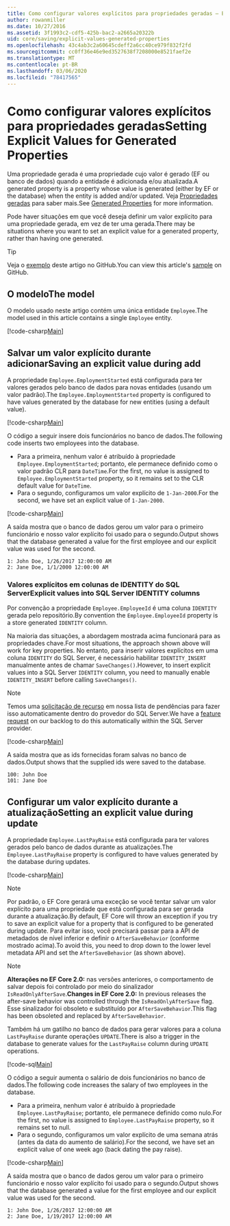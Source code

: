 ```yaml
---
title: Como configurar valores explícitos para propriedades geradas – EF Core
author: rowanmiller
ms.date: 10/27/2016
ms.assetid: 3f1993c2-cdf5-425b-bac2-a2665a20322b
uid: core/saving/explicit-values-generated-properties
ms.openlocfilehash: 43c4ab3c2a60645cdeff2a6cc40ce979f832f2fd
ms.sourcegitcommit: cc0ff36e46e9ed3527638f7208000e8521faef2e
ms.translationtype: MT
ms.contentlocale: pt-BR
ms.lasthandoff: 03/06/2020
ms.locfileid: "78417565"
---
```

# <a name="setting-explicit-values-for-generated-properties"></a><span data-ttu-id="8b9b5-102">Como configurar valores explícitos para propriedades geradas</span><span class="sxs-lookup"><span data-stu-id="8b9b5-102">Setting Explicit Values for Generated Properties</span></span>

<span data-ttu-id="8b9b5-103">Uma propriedade gerada é uma propriedade cujo valor é gerado (EF ou banco de dados) quando a entidade é adicionada e/ou atualizada.</span><span class="sxs-lookup"><span data-stu-id="8b9b5-103">A generated property is a property whose value is generated (either by EF or the database) when the entity is added and/or updated.</span></span> <span data-ttu-id="8b9b5-104">Veja [Propriedades geradas](../modeling/generated-properties.md) para saber mais.</span><span class="sxs-lookup"><span data-stu-id="8b9b5-104">See [Generated Properties](../modeling/generated-properties.md) for more information.</span></span>

<span data-ttu-id="8b9b5-105">Pode haver situações em que você deseja definir um valor explícito para uma propriedade gerada, em vez de ter uma gerada.</span><span class="sxs-lookup"><span data-stu-id="8b9b5-105">There may be situations where you want to set an explicit value for a generated property, rather than having one generated.</span></span>

> [!TIP]  
> <span data-ttu-id="8b9b5-106">Veja o [exemplo](https://github.com/dotnet/EntityFramework.Docs/tree/master/samples/core/Saving/ExplicitValuesGenerateProperties/) deste artigo no GitHub.</span><span class="sxs-lookup"><span data-stu-id="8b9b5-106">You can view this article's [sample](https://github.com/dotnet/EntityFramework.Docs/tree/master/samples/core/Saving/ExplicitValuesGenerateProperties/) on GitHub.</span></span>

## <a name="the-model"></a><span data-ttu-id="8b9b5-107">O modelo</span><span class="sxs-lookup"><span data-stu-id="8b9b5-107">The model</span></span>

<span data-ttu-id="8b9b5-108">O modelo usado neste artigo contém uma única entidade `Employee`.</span><span class="sxs-lookup"><span data-stu-id="8b9b5-108">The model used in this article contains a single `Employee` entity.</span></span>

[!code-csharp[Main](../../../samples/core/Saving/ExplicitValuesGenerateProperties/Employee.cs#Sample)]

## <a name="saving-an-explicit-value-during-add"></a><span data-ttu-id="8b9b5-109">Salvar um valor explícito durante adicionar</span><span class="sxs-lookup"><span data-stu-id="8b9b5-109">Saving an explicit value during add</span></span>

<span data-ttu-id="8b9b5-110">A propriedade `Employee.EmploymentStarted` está configurada para ter valores gerados pelo banco de dados para novas entidades (usando um valor padrão).</span><span class="sxs-lookup"><span data-stu-id="8b9b5-110">The `Employee.EmploymentStarted` property is configured to have values generated by the database for new entities (using a default value).</span></span>

[!code-csharp[Main](../../../samples/core/Saving/ExplicitValuesGenerateProperties/EmployeeContext.cs#EmploymentStarted)]

<span data-ttu-id="8b9b5-111">O código a seguir insere dois funcionários no banco de dados.</span><span class="sxs-lookup"><span data-stu-id="8b9b5-111">The following code inserts two employees into the database.</span></span>

* <span data-ttu-id="8b9b5-112">Para a primeira, nenhum valor é atribuído à propriedade `Employee.EmploymentStarted`; portanto, ele permanece definido como o valor padrão CLR para `DateTime`.</span><span class="sxs-lookup"><span data-stu-id="8b9b5-112">For the first, no value is assigned to `Employee.EmploymentStarted` property, so it remains set to the CLR default value for `DateTime`.</span></span>
* <span data-ttu-id="8b9b5-113">Para o segundo, configuramos um valor explícito de `1-Jan-2000`.</span><span class="sxs-lookup"><span data-stu-id="8b9b5-113">For the second, we have set an explicit value of `1-Jan-2000`.</span></span>

[!code-csharp[Main](../../../samples/core/Saving/ExplicitValuesGenerateProperties/Sample.cs#EmploymentStarted)]

<span data-ttu-id="8b9b5-114">A saída mostra que o banco de dados gerou um valor para o primeiro funcionário e nosso valor explícito foi usado para o segundo.</span><span class="sxs-lookup"><span data-stu-id="8b9b5-114">Output shows that the database generated a value for the first employee and our explicit value was used for the second.</span></span>

``` Console
1: John Doe, 1/26/2017 12:00:00 AM
2: Jane Doe, 1/1/2000 12:00:00 AM
```

### <a name="explicit-values-into-sql-server-identity-columns"></a><span data-ttu-id="8b9b5-115">Valores explícitos em colunas de IDENTITY do SQL Server</span><span class="sxs-lookup"><span data-stu-id="8b9b5-115">Explicit values into SQL Server IDENTITY columns</span></span>

<span data-ttu-id="8b9b5-116">Por convenção a propriedade `Employee.EmployeeId` é uma coluna `IDENTITY` gerada pelo repositório.</span><span class="sxs-lookup"><span data-stu-id="8b9b5-116">By convention the `Employee.EmployeeId` property is a store generated `IDENTITY` column.</span></span>

<span data-ttu-id="8b9b5-117">Na maioria das situações, a abordagem mostrada acima funcionará para as propriedades chave.</span><span class="sxs-lookup"><span data-stu-id="8b9b5-117">For most situations, the approach shown above will work for key properties.</span></span> <span data-ttu-id="8b9b5-118">No entanto, para inserir valores explícitos em uma coluna `IDENTITY` do SQL Server, é necessário habilitar `IDENTITY_INSERT` manualmente antes de chamar `SaveChanges()`.</span><span class="sxs-lookup"><span data-stu-id="8b9b5-118">However, to insert explicit values into a SQL Server `IDENTITY` column, you need to manually enable `IDENTITY_INSERT` before calling `SaveChanges()`.</span></span>

> [!NOTE]  
> <span data-ttu-id="8b9b5-119">Temos uma [solicitação de recurso](https://github.com/aspnet/EntityFramework/issues/703) em nossa lista de pendências para fazer isso automaticamente dentro do provedor do SQL Server.</span><span class="sxs-lookup"><span data-stu-id="8b9b5-119">We have a [feature request](https://github.com/aspnet/EntityFramework/issues/703) on our backlog to do this automatically within the SQL Server provider.</span></span>

[!code-csharp[Main](../../../samples/core/Saving/ExplicitValuesGenerateProperties/Sample.cs#EmployeeId)]

<span data-ttu-id="8b9b5-120">A saída mostra que as ids fornecidas foram salvas no banco de dados.</span><span class="sxs-lookup"><span data-stu-id="8b9b5-120">Output shows that the supplied ids were saved to the database.</span></span>

``` Console
100: John Doe
101: Jane Doe
```

## <a name="setting-an-explicit-value-during-update"></a><span data-ttu-id="8b9b5-121">Configurar um valor explícito durante a atualização</span><span class="sxs-lookup"><span data-stu-id="8b9b5-121">Setting an explicit value during update</span></span>

<span data-ttu-id="8b9b5-122">A propriedade `Employee.LastPayRaise` está configurada para ter valores gerados pelo banco de dados durante as atualizações.</span><span class="sxs-lookup"><span data-stu-id="8b9b5-122">The `Employee.LastPayRaise` property is configured to have values generated by the database during updates.</span></span>

[!code-csharp[Main](../../../samples/core/Saving/ExplicitValuesGenerateProperties/EmployeeContext.cs#LastPayRaise)]

> [!NOTE]  
> <span data-ttu-id="8b9b5-123">Por padrão, o EF Core gerará uma exceção se você tentar salvar um valor explícito para uma propriedade que está configurada para ser gerada durante a atualização.</span><span class="sxs-lookup"><span data-stu-id="8b9b5-123">By default, EF Core will throw an exception if you try to save an explicit value for a property that is configured to be generated during update.</span></span> <span data-ttu-id="8b9b5-124">Para evitar isso, você precisará passar para a API de metadados de nível inferior e definir o `AfterSaveBehavior` (conforme mostrado acima).</span><span class="sxs-lookup"><span data-stu-id="8b9b5-124">To avoid this, you need to drop down to the lower level metadata API and set the `AfterSaveBehavior` (as shown above).</span></span>

> [!NOTE]  
> <span data-ttu-id="8b9b5-125">**Alterações no EF Core 2.0:** nas versões anteriores, o comportamento de salvar depois foi controlado por meio do sinalizador `IsReadOnlyAfterSave`.</span><span class="sxs-lookup"><span data-stu-id="8b9b5-125">**Changes in EF Core 2.0:** In previous releases the after-save behavior was controlled through the `IsReadOnlyAfterSave` flag.</span></span> <span data-ttu-id="8b9b5-126">Esse sinalizador foi obsoleto e substituído por `AfterSaveBehavior`.</span><span class="sxs-lookup"><span data-stu-id="8b9b5-126">This flag has been obsoleted and replaced by `AfterSaveBehavior`.</span></span>

<span data-ttu-id="8b9b5-127">Também há um gatilho no banco de dados para gerar valores para a coluna `LastPayRaise` durante operações `UPDATE`.</span><span class="sxs-lookup"><span data-stu-id="8b9b5-127">There is also a trigger in the database to generate values for the `LastPayRaise` column during `UPDATE` operations.</span></span>

[!code-sql[Main](../../../samples/core/Saving/ExplicitValuesGenerateProperties/employee_UPDATE.sql)]

<span data-ttu-id="8b9b5-128">O código a seguir aumenta o salário de dois funcionários no banco de dados.</span><span class="sxs-lookup"><span data-stu-id="8b9b5-128">The following code increases the salary of two employees in the database.</span></span>

* <span data-ttu-id="8b9b5-129">Para a primeira, nenhum valor é atribuído à propriedade `Employee.LastPayRaise`; portanto, ele permanece definido como nulo.</span><span class="sxs-lookup"><span data-stu-id="8b9b5-129">For the first, no value is assigned to `Employee.LastPayRaise` property, so it remains set to null.</span></span>
* <span data-ttu-id="8b9b5-130">Para o segundo, configuramos um valor explícito de uma semana atrás (antes da data do aumento de salário).</span><span class="sxs-lookup"><span data-stu-id="8b9b5-130">For the second, we have set an explicit value of one week ago (back dating the pay raise).</span></span>

[!code-csharp[Main](../../../samples/core/Saving/ExplicitValuesGenerateProperties/Sample.cs#LastPayRaise)]

<span data-ttu-id="8b9b5-131">A saída mostra que o banco de dados gerou um valor para o primeiro funcionário e nosso valor explícito foi usado para o segundo.</span><span class="sxs-lookup"><span data-stu-id="8b9b5-131">Output shows that the database generated a value for the first employee and our explicit value was used for the second.</span></span>

``` Console
1: John Doe, 1/26/2017 12:00:00 AM
2: Jane Doe, 1/19/2017 12:00:00 AM
```
